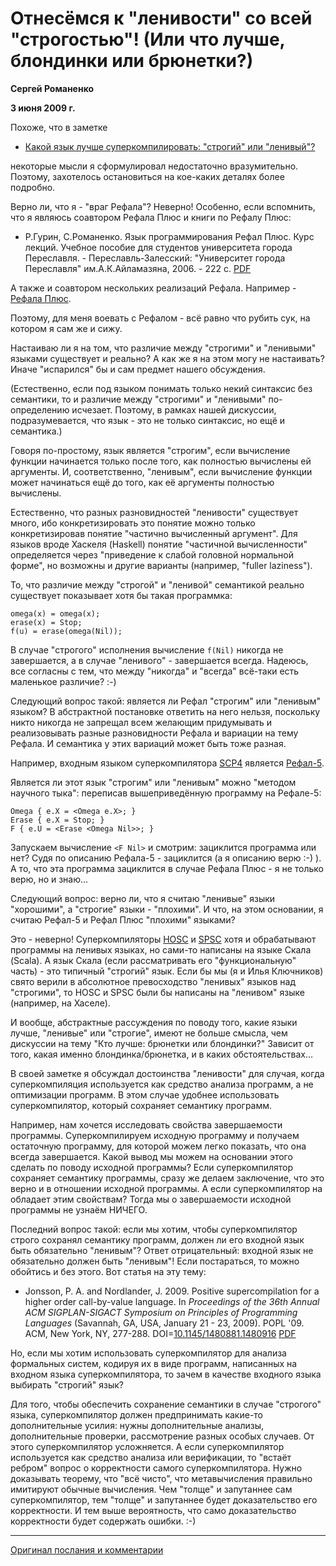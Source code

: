 # Отнесёмся к "ленивости" со всей "строгостью"! (Или что лучше, блондинки или брюнетки?)

**Сергей Романенко**

**3 июня 2009 г.**

Похоже, что в заметке

* [Какой язык лучше суперкомпилировать: "строгий" или "ленивый"?](05-by-value-vs-by-name.md)

некоторые мысли я сформулировал недостаточно вразумительно. Поэтому,
захотелось остановиться на кое-каких деталях более подробно.

Верно ли, что я - "враг Рефала"? Неверно! Особенно, если вспомнить, что
я являюсь соавтором Рефала Плюс и книги по Рефалу Плюс:

* Р.Гурин, С.Романенко. Язык программирования Рефал Плюс. Курс лекций.
  Учебное пособие для студентов университета города Переславля. -
  Переславль-Залесский: "Университет города Переславля"
  им.А.К.Айламазяна, 2006. - 222 с.
  [PDF](http://pat.keldysh.ru/%7Eroman/doc/2006-Gurin_Romanenko--Yazyk_programmirovaniya_Refal_Plyus--ru.pdf)

А также и соавтором нескольких реализаций Рефала. Например -
[Рефала Плюс][RefalPlus].

Поэтому, для меня воевать с Рефалом - всё равно что рубить сук, на
котором я сам же и сижу.

Настаиваю ли я на том, что различие между "строгими" и "ленивыми"
языками существует и реально? А как же я на этом могу не настаивать?
Иначе "испарился" бы и сам предмет нашего обсуждения.

(Естественно, если под языком понимать только некий синтаксис без
семантики, то и различие между "строгими" и "ленивыми" по-определению
исчезает. Поэтому, в рамках нашей дискуссии, подразумевается, что язык -
это не только синтаксис, но ещё и семантика.)

Говоря по-простому, язык является "строгим", если вычисление функции
начинается только после того, как полностью вычислены ей аргументы. И,
соответственно, "ленивым", если вычисление функции может начинаться ещё
до того, как её аргументы полностью вычислены.

Естественно, что разных разновидностей "ленивости" существует много, ибо
конкретизировать это понятие можно только конкретизировав понятие
"частично вычисленный аргумент". Для языков вроде Хаскеля (Haskell)
понятие "частичной вычисленности" определяется через "приведение к
слабой головной нормальной форме", но возможны и другие варианты
(например, "fuller laziness").

То, что различие между "строгой" и "ленивой" семантикой реально
существует показывает хотя бы такая программка:

    omega(x) = omega(x);
    erase(x) = Stop;
    f(u) = erase(omega(Nil));

В случае "строгого" исполнения вычисление `f(Nil)` никогда не завершается,
а в случае "ленивого" - завершается всегда. Надеюсь, все согласны с тем,
что между "никогда" и "всегда" всё-таки есть маленькое различие? :-)

Следующий вопрос такой: является ли Рефал "строгим" или "ленивым"
языком? В абстрактной постановке ответить на него нельзя, поскольку
никто никогда не запрещал всем желающим придумывать и реализовывать
разные разновидности Рефала и вариации на тему Рефала. И семантика у
этих вариаций может быть тоже разная.

Например, входным языком суперкомпилятора [SCP4][] является [Рефал-5][Refal5].

Является ли этот язык "строгим" или "ленивым" можно "методом научного
тыка": переписав вышеприведённую программу на Рефале-5:

    Omega { e.X = <Omega e.X>; }
    Erase { e.X = Stop; }
    F { e.U = <Erase <Omega Nil>>; }

Запускаем вычисление `<F Nil>` и смотрим: зациклится программа или нет? Судя по 
описанию Рефала-5 - зациклится (а я описанию верю :-) ). А то, что эта программа 
зациклится в случае Рефала Плюс - я не только верю, но и знаю...

Следующий вопрос: верно ли, что я считаю "ленивые" языки "хорошими", а
"строгие" языки - "плохими". И что, на этом основании, я считаю Рефал-5
и Рефал Плюс "плохими" языками?

Это - неверно! Суперкомпиляторы [HOSC][] и [SPSC][]
хотя и обрабатывают программы на ленивых языках, но сами-то написаны на
языке Скала (Scala). А язык Скала (если рассматривать его
"функциональную" часть) - это типичный "строгий" язык. Если бы мы (я и
Илья Ключников) свято верили в абсолютное превосходство "ленивых" языков
над "строгими", то HOSC и SPSC были бы написаны на "ленивом" языке
(например, на Хаселе).

И вообще, абстрактные рассуждения по поводу того, какие языки лучше,
"ленивые" или "строгие", имеют не больше смысла, чем дискуссии на тему
"Кто лучше: брюнетки или блондинки?" Зависит от того, какая именно
блондинка/брюнетка, и в каких обстоятельствах...

В своей заметке я обсуждал достоинства "ленивости" для случая, когда
суперкомпиляция используется как средство анализа программ, а не
оптимизации программ. В этом случае удобнее использовать
суперкомпилятор, который сохраняет семантику программ.

Например, нам хочется исследовать свойства завершаемости программы.
Суперкомпилируем исходную программу и получаем остаточную программу, для
которой можем легко показать, что она всегда завершается. Какой вывод мы
можем на основании этого сделать по поводу исходной программы? Если
суперкомпилятор сохраняет семантику программы, сразу же делаем
заключение, что это верно и в отношении исходной программы. А если
суперкомпилятор на обладает этим свойствам? Тогда мы о завершаемости
исходной программы не узнаём НИЧЕГО.

Последний вопрос такой: если мы хотим, чтобы суперкомпилятор строго
сохранял семантику программ, должен ли его входной язык быть обязательно
"ленивым"? Ответ отрицательный: входной язык не обязательно должен быть
"ленивым"! Если постараться, то можно обойтись и без этого. Вот статья
на эту тему:

* Jonsson, P. A. and Nordlander, J. 2009. Positive supercompilation for a
  higher order call-by-value language. In *Proceedings of the 36th Annual
  ACM SIGPLAN-SIGACT Symposium on Principles of Programming Languages*
  (Savannah, GA, USA, January 21 - 23, 2009). POPL '09. ACM, New York,
  NY, 277-288.
  DOI=[10.1145/1480881.1480916](http://doi.acm.org/10.1145/1480881.1480916)
  [PDF](http://www.csee.ltu.se/%7Epj/papers/scp/popl09-scp.pdf "PDF")

Но, если мы хотим использовать суперкомпилятор для анализа формальных
систем, кодируя их в виде программ, написанных на входном языка
суперкомпилятора, то зачем в качестве входного языка выбирать "строгий"
язык?

Для того, чтобы обеспечить сохранение семантики в случае "строгого"
языка, суперкомпилятор должен предпринимать какие-то дополнительные
усилия: нужны дополнительные анализы, дополнительные проверки,
рассмотрение разных особых случаев. От этого суперкомпилятор
усложняется. А если суперкомпилятор используется как средство анализа
или верификации, то "встаёт ребром" вопрос о корректности самого
суперкомпилятора. Нужно доказывать теорему, что "всё чисто", что
метавычисления правильно имитируют обычные вычисления. Чем "толще" и
запутаннее сам суперкомпилятор, тем "толще" и запутаннее будет
доказательство его корректности. И тем выше вероятность, что само
доказательство корректности будет содержать ошибки. :-)

---

[Оригинал послания и комментарии](http://metacomputation-ru.blogspot.com/2009/06/meta-ru-by-value-vs-by-name2.html)

[RefalPlus]: http://rfp.botik.ru/

[Refal5]: http://www.botik.ru/pub/local/scp/refal5/

[SCP4]: http://www.botik.ru/pub/local/scp/refal5/references.html

[SPSC]: https://sergei-romanenko.github.io/spsc/

[HOSC]: https://sergei-romanenko.github.io/hosc-docs/

